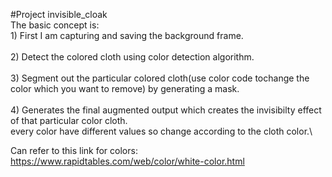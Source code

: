 #Project invisible_cloak \
The basic concept is:\
    1) First I am capturing and saving the background frame.\
    \
    2) Detect the colored cloth using color detection algorithm.\
    \
    3) Segment out the particular colored cloth(use color code tochange the color which you want to remove) by generating a mask. \
    \
    4) Generates the final augmented output which creates the invisibilty effect of that particular color cloth.\
     every color have different values so change according to the cloth color.\
     
   Can refer to this link for colors:  https://www.rapidtables.com/web/color/white-color.html
